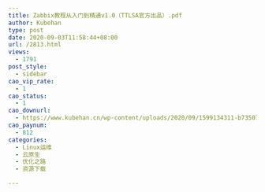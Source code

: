 ```yaml
---
title: Zabbix教程从入门到精通v1.0（TTLSA官方出品）.pdf
author: Kubehan
type: post
date: 2020-09-03T11:58:44+08:00
url: /2813.html
views:
  - 1791
post_style:
  - sidebar
cao_vip_rate:
  - 1
cao_status:
  - 1
cao_downurl:
  - https://www.kubehan.cn/wp-content/uploads/2020/09/1599134311-b735074fb2c13aa.pdf
cao_paynum:
  - 812
categories:
  - Linux运维
  - 云原生
  - 优化之路
  - 资源下载

---
```

